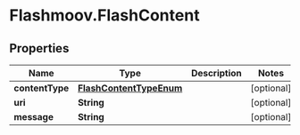 # Flashmoov.FlashContent

## Properties
Name | Type | Description | Notes
------------ | ------------- | ------------- | -------------
**contentType** | [**FlashContentTypeEnum**](FlashContentTypeEnum.md) |  | [optional] 
**uri** | **String** |  | [optional] 
**message** | **String** |  | [optional] 


